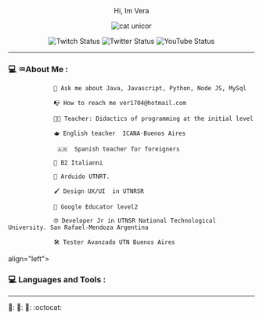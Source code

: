 

<div id="header" align="center">
 <imag src="https://user-images.githubusercontent.com/103527322/235413186-1f19eb1d-6a4d-4ae1-9da3-031c7cccd67d.gif>
<hi aling="center"> Hi, Im Vera</hi>


<div id="badges" aling="center">
    <a href ="htpps://twitter.com/DazVera" target="_blanck">
        <ing src="https://img.shields.io/twitter/follow/DazVera?color=pink&logo=twitter&logoColor=green&style=for-the-badge>
        alt="Twitter Badge"/>
    </a>
<iv>
<div id="badges" aling="center">
    <a href ="htpps://youtube.com/veronicadiaz3237" target="_blanck">
        <ing src="https://img.shields.io/youtube/channel/views/veronicadiaz3237?color=green&logo=youtube&logoColor=red&style=for-the-badge>
        alt="Youtube Badge"/>
    </a>
<iv>
 
![cat unicor](https://user-images.githubusercontent.com/103527322/235817227-1de10f37-1c18-46a8-8420-051fbb386477.gif)


![Twitch Status](https://img.shields.io/twitch/status/veeraa?color=purple&logo=twitch&logoColor=pink&style=flat-square)
![Twitter Status](https://img.shields.io/twitter/url?color=b&label=veraDaz&logo=twitter&logoColor=blue&style=flat-square&url=https%3A%2F%2Ftwitter.com%2FDazVera)
![YouTube Status](https://img.shields.io/youtube/channel/subscribers/UCLm532z6KX4CyAFtGxwKqeQ?color=pink&logo=youtube&logoColor=red&style=flat-square)

---
<div align="left">
                 <h3> 💻 ♒About Me :</h3>
                 <Div>

                 
                 
                 
                 
                 🌼 Ask me about Java, Javascript, Python, Node JS, MySql

                 📭 How to reach me ver1704@hotmail.com
                 
                 👩‍🏫 Teacher: Didactics of programming at the initial level
                 
                 🫖 English teacher  ICANA-Buenos Aires
                 
                  🇦🇷  Spanish teacher for foreigners 
                 
                 🍝 B2 Italianni
                 
                 🤖 Arduido UTNRT. 
                 
                 🖌️ Design UX/UI  in UTNRSR
                 
                 🍵 Google Educator level2 
                 
                 🤓 Developer Jr in UTNSR National Technological University. San Rafael-Mendoza Argentina
                 
                 🛠️ Tester Avanzado UTN Buenos Aires
                 
                 
                 
  <div>align="left">
         <h3> 💻 Languages and Tools :</h3>
             <div>
                 
                    
                                                                                                             
                   
                   
                   
                   
                   
                   
                   
                   
                   
                   
                   
                   
                   
                   
                 
                                                                                                             
                                                                                                                     
                   
                   
                   
                   
                   
                   
                   
                   
                   
                 
                 
                 
                 
                 
                 
                 
                 
                 
                 
                 
                 
    
                 
                   
                   
                   
                 
                   
                   
                   
                   
                   
                   
                   
                              
                   


                   
                  
                  
                  
                  
                  
                  
                  
                  
                  
                  
                  
                  
                  
     

                 




---

🌼: 🦄: 🤟: :octocat:







    



